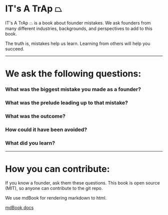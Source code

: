 # IT's A TrAp ⏢

IT's A TrAp ⏢ is a book about founder mistakes. We ask founders from many different industries, backgrounds, and perspectives to add to this book.

The truth is, mistakes help us learn. Learning from others will help you succeed.

---
# We ask the following questions:

### What was the biggest mistake you made as a founder?

### What was the prelude leading up to that mistake?

### What was the outcome?

### How could it have been avoided?

### What did you learn?

---
# How you can contribute:

If you know a founder, ask them these questions. This book is open source (MIT), so anyone can contribute to the git repo.

We use mdBook for rendering markdown to html.

[mdBook docs](https://github.com/rust-lang/mdBook)